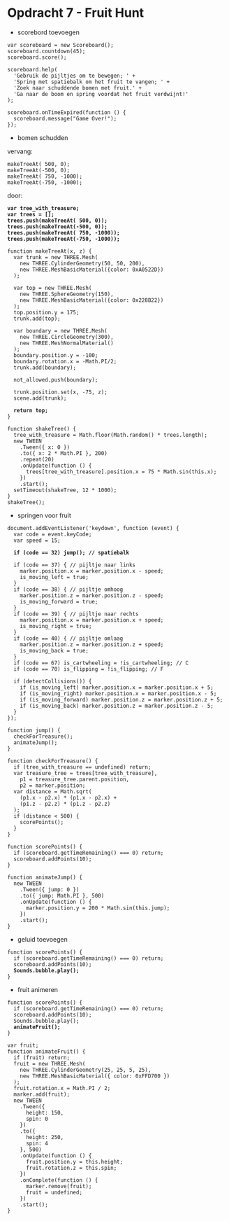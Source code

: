 # Opdracht 7 - Fruit Hunt

* scorebord toevoegen
```
var scoreboard = new Scoreboard();
scoreboard.countdown(45);
scoreboard.score();
```
```
scoreboard.help(
  'Gebruik de pijltjes om te bewegen; ' +
  'Spring met spatiebalk om het fruit te vangen; ' +
  'Zoek naar schuddende bomen met fruit.' +
  'Ga naar de boom en spring voordat het fruit verdwijnt!'
);
```
```
scoreboard.onTimeExpired(function () {
  scoreboard.message("Game Over!");
});
```

* bomen schudden

vervang:
```
makeTreeAt( 500, 0);
makeTreeAt(-500, 0);
makeTreeAt( 750, -1000);
makeTreeAt(-750, -1000);
```
door:
<pre><code><b>var tree_with_treasure;
var trees = [];
trees.push(makeTreeAt( 500, 0));
trees.push(makeTreeAt(-500, 0));
trees.push(makeTreeAt( 750, -1000));
trees.push(makeTreeAt(-750, -1000));
</b></code></pre>

<pre><code>function makeTreeAt(x, z) {
  var trunk = new THREE.Mesh(
    new THREE.CylinderGeometry(50, 50, 200),
    new THREE.MeshBasicMaterial({color: 0xA0522D})
  );

  var top = new THREE.Mesh(
    new THREE.SphereGeometry(150),
    new THREE.MeshBasicMaterial({color: 0x228B22})
  );
  top.position.y = 175;
  trunk.add(top);

  var boundary = new THREE.Mesh(
    new THREE.CircleGeometry(300),
    new THREE.MeshNormalMaterial()
  );
  boundary.position.y = -100;
  boundary.rotation.x = -Math.PI/2;
  trunk.add(boundary);

  not_allowed.push(boundary);

  trunk.position.set(x, -75, z);
  scene.add(trunk);

  <b>return top;</b>
}</code></pre>

```
function shakeTree() {
  tree_with_treasure = Math.floor(Math.random() * trees.length);
  new TWEEN
    .Tween({ x: 0 })
    .to({ x: 2 * Math.PI }, 200)
    .repeat(20)
    .onUpdate(function () {
      trees[tree_with_treasure].position.x = 75 * Math.sin(this.x);
    })
    .start();
  setTimeout(shakeTree, 12 * 1000);
}
shakeTree();
```

* springen voor fruit
<pre><code>document.addEventListener('keydown', function (event) {
  var code = event.keyCode;
  var speed = 15;

  <b>if (code == 32) jump(); // spatiebalk</b>

  if (code == 37) { // pijltje naar links
    marker.position.x = marker.position.x - speed;
    is_moving_left = true;
  }
  if (code == 38) { // pijltje omhoog
    marker.position.z = marker.position.z - speed;
    is_moving_forward = true;
  }
  if (code == 39) { // pijltje naar rechts
    marker.position.x = marker.position.x + speed;
    is_moving_right = true;
  }
  if (code == 40) { // pijltje omlaag
    marker.position.z = marker.position.z + speed;
    is_moving_back = true;
  }
  if (code == 67) is_cartwheeling = !is_cartwheeling; // C
  if (code == 70) is_flipping = !is_flipping; // F

  if (detectCollisions()) {
    if (is_moving_left) marker.position.x = marker.position.x + 5;
    if (is_moving_right) marker.position.x = marker.position.x - 5;
    if (is_moving_forward) marker.position.z = marker.position.z + 5;
    if (is_moving_back) marker.position.z = marker.position.z - 5;
  }
});</code></pre>

```
function jump() {
  checkForTreasure();
  animateJump();
}
```

```
function checkForTreasure() {
  if (tree_with_treasure == undefined) return;
  var treasure_tree = trees[tree_with_treasure],
    p1 = treasure_tree.parent.position,
    p2 = marker.position;
  var distance = Math.sqrt(
    (p1.x - p2.x) * (p1.x - p2.x) +
    (p1.z - p2.z) * (p1.z - p2.z)
  );
  if (distance < 500) {
    scorePoints();
  }
}
```

```
function scorePoints() {
  if (scoreboard.getTimeRemaining() === 0) return;
  scoreboard.addPoints(10);
}
```

```
function animateJump() {
  new TWEEN
    .Tween({ jump: 0 })
    .to({ jump: Math.PI }, 500)
    .onUpdate(function () {
      marker.position.y = 200 * Math.sin(this.jump);
    })
    .start();
}
```

* geluid toevoegen

<pre><code>function scorePoints() {
  if (scoreboard.getTimeRemaining() === 0) return;
  scoreboard.addPoints(10);
  <b>Sounds.bubble.play();</b>
}</code></pre>

* fruit animeren
<pre><code>function scorePoints() {
  if (scoreboard.getTimeRemaining() === 0) return;
  scoreboard.addPoints(10);
  Sounds.bubble.play();
  <b>animateFruit();</b>
}</code></pre>

```
var fruit;
function animateFruit() {
  if (fruit) return;
  fruit = new THREE.Mesh(
    new THREE.CylinderGeometry(25, 25, 5, 25),
    new THREE.MeshBasicMaterial({ color: 0xFFD700 })
  );
  fruit.rotation.x = Math.PI / 2;
  marker.add(fruit);
  new TWEEN
    .Tween({
      height: 150,
      spin: 0
    })
    .to({
      height: 250,
      spin: 4
    }, 500)
    .onUpdate(function () {
      fruit.position.y = this.height;
      fruit.rotation.z = this.spin;
    })
    .onComplete(function () {
      marker.remove(fruit);
      fruit = undefined;
    })
    .start();
}
```
